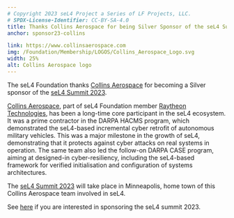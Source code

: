 ```yaml
---
# Copyright 2023 seL4 Project a Series of LF Projects, LLC.
# SPDX-License-Identifier: CC-BY-SA-4.0
title: Thanks Collins Aerospace for being Silver Sponsor of the seL4 Summit 2023
anchor: sponsor23-collins

link: https://www.collinsaerospace.com
img: /Foundation/Membership/LOGOS/Collins_Aerospace_Logo.svg
width: 25%
alt: Collins Aerospace logo
---
```


The seL4 Foundation thanks [Collins Aerospace](https://www.collinsaerospace.com)
for becoming a Silver sponsor of the [seL4 Summit 2023](../Foundation/Summit/2023).

[Collins Aerospace](https://www.collinsaerospace.com), part of seL4 Foundation
member [Raytheon Technologies](https://www.rtx.com), has been a long-time core
participant in the seL4 ecosystem. It was a prime contractor in the DARPA HACMS
program, which demonstrated the seL4-based incremental cyber retrofit of
autonomous military vehicles. This was a major milestone in the growth of seL4,
demonstrating that it protects against cyber attacks on real systems in
operation. The same team also led the follow-on DARPA CASE program, aiming at
designed-in cyber-resiliency, including the seL4-based framework for verified
initialisation and configuration of systems architectures.

The [seL4 Summit 2023](../Foundation/Summit/2023) will take place in
Minneapolis, home town of this Collins Aerospace team involved in seL4.

See [here](https://events.linuxfoundation.org/sel4-summit/sponsor/) if you are
interested in sponsoring the seL4 summit 2023.
